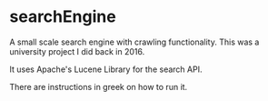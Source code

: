 # searchEngine
A small scale search engine with crawling functionality. This was a university project I did back in 2016.

It uses Apache's Lucene Library for the search API.

There are instructions in greek on how to run it.
